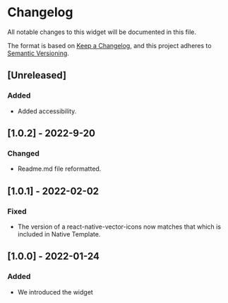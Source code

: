 # Changelog

All notable changes to this widget will be documented in this file.

The format is based on [Keep a Changelog](https://keepachangelog.com/en/1.0.0/), and this project adheres to [Semantic Versioning](https://semver.org/spec/v2.0.0.html).

## [Unreleased]

### Added

-   Added accessibility.

## [1.0.2] - 2022-9-20

### Changed

-   Readme.md file reformatted.

## [1.0.1] - 2022-02-02

### Fixed

-   The version of a react-native-vector-icons now matches that which is included in Native Template.

## [1.0.0] - 2022-01-24

### Added

-   We introduced the widget
